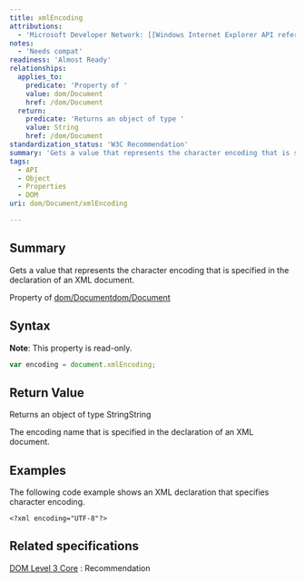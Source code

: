 ```yaml
---
title: xmlEncoding
attributions:
  - 'Microsoft Developer Network: [[Windows Internet Explorer API reference](http://msdn.microsoft.com/en-us/library/ie/hh828809%28v=vs.85%29.aspx) Article]'
notes:
  - 'Needs compat'
readiness: 'Almost Ready'
relationships:
  applies_to:
    predicate: 'Property of '
    value: dom/Document
    href: /dom/Document
  return:
    predicate: 'Returns an object of type '
    value: String
    href: /dom/Document
standardization_status: 'W3C Recommendation'
summary: 'Gets a value that represents the character encoding that is specified in the declaration of an XML document.'
tags:
  - API
  - Object
  - Properties
  - DOM
uri: dom/Document/xmlEncoding

---
```

## <span>Summary</span>

Gets a value that represents the character encoding that is specified in the declaration of an XML document.

Property of [dom/Document](/dom/Document)[dom/Document](/dom/Document)

## <span>Syntax</span>

**Note**: This property is read-only.

``` js
var encoding = document.xmlEncoding;
```

## <span>Return Value</span>

Returns an object of type StringString

The encoding name that is specified in the declaration of an XML document.

## <span>Examples</span>

The following code example shows an XML declaration that specifies character encoding.

```
<?xml encoding="UTF-8"?>
```

## <span>Related specifications</span>

[DOM Level 3 Core](http://www.w3.org/TR/2004/REC-DOM-Level-3-Core-20040407)
:   Recommendation
